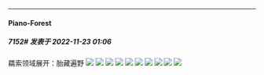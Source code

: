 

*****

####  Piano-Forest  
##### 7152#       发表于 2022-11-23 01:06

羂索领域展开：胎藏遍野
<img src="https://p.sda1.dev/8/bbd7a31317cc506d02666e627167a9cc/20221123_010302.jpg" referrerpolicy="no-referrer">
<img src="https://p.sda1.dev/8/7059ecf1db9a8d8eca293cf28ca48df9/20221123_010305.jpg" referrerpolicy="no-referrer">
<img src="https://p.sda1.dev/8/67000360de73ff6cface4351801227cc/20221123_010311.jpg" referrerpolicy="no-referrer">
<img src="https://p.sda1.dev/8/37585eea9052ec1833d122a34f624f8a/20221123_010317.jpg" referrerpolicy="no-referrer">
<img src="https://p.sda1.dev/8/38883963f2cc09280f7ff1b173860f1e/20221123_010331.jpg" referrerpolicy="no-referrer">
<img src="https://p.sda1.dev/8/f6f9f5c1623141bbb1171c68c663c05e/20221123_010337.jpg" referrerpolicy="no-referrer">
<img src="https://p.sda1.dev/8/a3629204208c8ceea41c9d75e4559463/20221123_010341.jpg" referrerpolicy="no-referrer">
<img src="https://p.sda1.dev/8/5da293cca7e5813126762eb83e65e7f3/20221123_010345.jpg" referrerpolicy="no-referrer">
<img src="https://p.sda1.dev/8/11c87be47685e6d89c2e3358ec85faf5/20221123_010352.jpg" referrerpolicy="no-referrer">
<img src="https://p.sda1.dev/8/838d5a79ed95b7f17e6b803e4aec28a3/20221123_010402.jpg" referrerpolicy="no-referrer">

